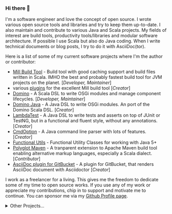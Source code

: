 ### Hi there 👋

I'm a software engineer and love the concept of open source. I wrote various open source tools and libraries and try to keep them up-to-date. I also maintain and contribute to various Java and Scala projects. My fields of interest are build tools, productivity tools/libraries and modular software architecture. If possible I use Scala but also do Java coding. When I write technical documents or blog posts, I try to do it with AsciiDoc(tor).

Here is a list of some of my current software projects where I'm the author or contributor:
* [Mill Build Tool](https://github.com/lihaoyi-scala/mill) - Build tool with good caching support and build files written in Scala. IMHO the best and probably fastest build tool for JVM projects on the planet. [*Developer, Maintainer*]
* various [plugins](https://github.com/lefou?utf8=%E2%9C%93&tab=repositories&q=topic%3Amill&type=&language=) for the excellent Mill build tool [*Creator*]
* [Domino](https://github.com/domino-osgi/domino) - A Scala DSL to write OSGi modules and manage component lifecycles. [*Developer, Maintainer*]
* [Domino Java](https://github.com/domino-osgi/domino-java) - A Java DSL to write OSGi modules. An port of the Domino Scala DSL.  [*Creator*]
* [LambdaTest](https://github.com/lefou/LambdaTest) - A Java DSL to write tests and asserts on top of JUnit or TestNG, but in a functional and fluent style, without any annotations. [*Creator*]
* [CmdOption](https://github.com/ToToTec/CmdOption) - A Java command line parser with lots of features. [*Creator*]
* [Functional Utils](https://github.com/ToToTec/de.tototec.utils.functional) - Functional Utility Classes for working with Java 5+
* [Polyglot Maven](https://github.com/takari/polyglot-maven) - A tranparent extension to Apache Maven build tool enabling alternative markup languages, especially  a Scala dialect. [*Contributor*]
* [AsciiDoc plugin for GitBucket](https://github.com/asciidoctor/gitbucket-asciidoctor-plugin) - A plugin for GitBucket, that renders AsciiDoc document with Asciidoctor [*Creator*]

I work as a freelancer for a living. This gives me the freedom to dedicate some of my time to open source works. If you use any of my work or appreciate my contributions, chip in to support and motivate me to continue. You can sponsor me via my [Github Profile page](https://github.com/lefou).

<details><summary>Other Projects...</summary>
<p>

Older Project and those I'm currently not actively developing:

* Blended
* SBuild
* Jackbuild
* KThinkBat
* TWiki

</p>
</details>

<!--
**lefou/lefou** is a ✨ _special_ ✨ repository because its `README.md` (this file) appears on your GitHub profile.

Here are some ideas to get you started:

- 🔭 I’m currently working on ...
- 🌱 I’m currently learning ...
- 👯 I’m looking to collaborate on ...
- 🤔 I’m looking for help with ...
- 💬 Ask me about ...
- 📫 How to reach me: ...
- 😄 Pronouns: ...
- ⚡ Fun fact: ...
-->

